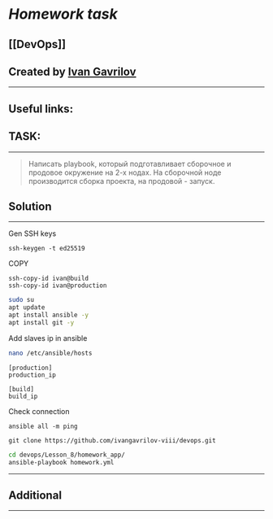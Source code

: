 # ***Homework task***

## [[DevOps]]


## Created by [Ivan Gavrilov](https://github.com/ivangavrilov-viii)
---
## Useful links:



## TASK:
---
> Написать playbook, который подготавливает сборочное и продовое окружение на 2-х нодах. На сборочной ноде производится сборка проекта, на продовой - запуск.

## Solution
---
Gen SSH keys
```
ssh-keygen -t ed25519 
```

COPY 
```
ssh-copy-id ivan@build
ssh-copy-id ivan@production
```


```bash
sudo su
apt update
apt install ansible -y
apt install git -y
```

Add slaves ip in ansible
```bash
nano /etc/ansible/hosts
```

```
[production]
production_ip  

[build]
build_ip
```

Check connection
```
ansible all -m ping
```

```
git clone https://github.com/ivangavrilov-viii/devops.git
```

```bash
cd devops/Lesson_8/homework_app/
ansible-playbook homework.yml
```











---










## Additional
---



